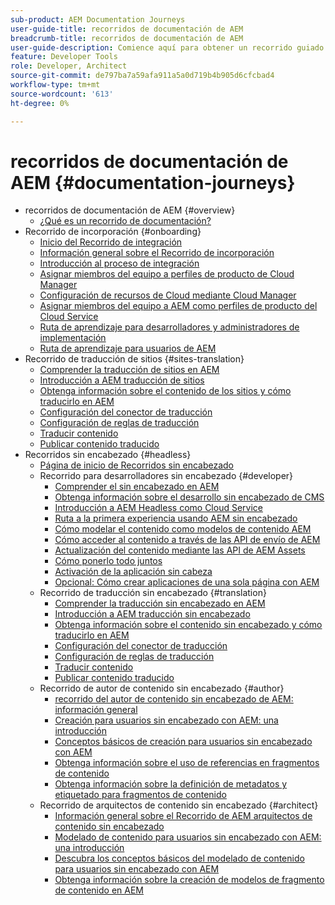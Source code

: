 ```yaml
---
sub-product: AEM Documentation Journeys
user-guide-title: recorridos de documentación de AEM
breadcrumb-title: recorridos de documentación de AEM
user-guide-description: Comience aquí para obtener un recorrido guiado a través de las potentes y flexibles funciones de AEM, sus capacidades y cómo aprovecharlas en su proyecto.
feature: Developer Tools
role: Developer, Architect
source-git-commit: de797ba7a59afa911a5a0d719b4b905d6cfcbad4
workflow-type: tm+mt
source-wordcount: '613'
ht-degree: 0%

---
```



# recorridos de documentación de AEM {#documentation-journeys}

<!--
Please note that all links to other guides need to be absolute references with leading protocol and domain since SCCM does not allow pages to be referenced with relative links in multiple ToCs.
-->

+ recorridos de documentación de AEM {#overview}
   + [¿Qué es un recorrido de documentación?](home.md)
+ Recorrido de incorporación {#onboarding}
   + [Inicio del Recorrido de integración](https://experienceleague.adobe.com/docs/experience-manager-cloud-service/journey-onboarding/home.html)
   + [Información general sobre el Recorrido de incorporación](https://experienceleague.adobe.com/docs/experience-manager-cloud-service/journey-onboarding/onboarding/onboarding-journey-overview.html)
   + [Introducción al proceso de integración](https://experienceleague.adobe.com/docs/experience-manager-cloud-service/journey-onboarding/onboarding/get-started-onboarding-journey.html)
   + [Asignar miembros del equipo a perfiles de producto de Cloud Manager](https://experienceleague.adobe.com/docs/experience-manager-cloud-service/journey-onboarding/onboarding/assign-team-members-cloud-manager.html)
   + [Configuración de recursos de Cloud mediante Cloud Manager](https://experienceleague.adobe.com/docs/experience-manager-cloud-service/journey-onboarding/onboarding/setup-cloud-resources-via-cloud-manager.html)
   + [Asignar miembros del equipo a AEM como perfiles de producto del Cloud Service](https://experienceleague.adobe.com/docs/experience-manager-cloud-service/journey-onboarding/onboarding/assign-team-members-aem-cloud-service.html)
   + [Ruta de aprendizaje para desarrolladores y administradores de implementación](https://experienceleague.adobe.com/docs/experience-manager-cloud-service/journey-onboarding/onboarding/learning-path-developers-deploymentmanagers.html)
   + [Ruta de aprendizaje para usuarios de AEM](https://experienceleague.adobe.com/docs/experience-manager-cloud-service/journey-onboarding/onboarding/learning-path-aem-users.html)
+ Recorrido de traducción de sitios {#sites-translation}
   + [Comprender la traducción de sitios en AEM](https://experienceleague.adobe.com/docs/experience-manager-cloud-service/sites-journey/translation/overview.html)
   + [Introducción a AEM traducción de sitios](https://experienceleague.adobe.com/docs/experience-manager-cloud-service/sites-journey/translation/getting-started.html)
   + [Obtenga información sobre el contenido de los sitios y cómo traducirlo en AEM](https://experienceleague.adobe.com/docs/experience-manager-cloud-service/sites-journey/translation/learn-about.html)
   + [Configuración del conector de traducción](https://experienceleague.adobe.com/docs/experience-manager-cloud-service/sites-journey/translation/configure-connector.html)
   + [Configuración de reglas de traducción](https://experienceleague.adobe.com/docs/experience-manager-cloud-service/sites-journey/translation/translation-rules.html)
   + [Traducir contenido](https://experienceleague.adobe.com/docs/experience-manager-cloud-service/sites-journey/translation/translate-content.html)
   + [Publicar contenido traducido](https://experienceleague.adobe.com/docs/experience-manager-cloud-service/sites-journey/translation/publish-content.html)
+ Recorridos sin encabezado {#headless}
   + [Página de inicio de Recorridos sin encabezado](https://experienceleague.adobe.com/docs/experience-manager-cloud-service/headless-journey/home.html)
   + Recorrido para desarrolladores sin encabezado {#developer}
      + [Comprender el sin encabezado en AEM](https://experienceleague.adobe.com/docs/experience-manager-cloud-service/headless-journey/developer/overview.html)
      + [Obtenga información sobre el desarrollo sin encabezado de CMS](https://experienceleague.adobe.com/docs/experience-manager-cloud-service/headless-journey/developer/learn-about.html)
      + [Introducción a AEM Headless como Cloud Service](https://experienceleague.adobe.com/docs/experience-manager-cloud-service/headless-journey/developer/getting-started.html)
      + [Ruta a la primera experiencia usando AEM sin encabezado](https://experienceleague.adobe.com/docs/experience-manager-cloud-service/headless-journey/developer/path-to-first-experience.html)
      + [Cómo modelar el contenido como modelos de contenido AEM](https://experienceleague.adobe.com/docs/experience-manager-cloud-service/headless-journey/developer/model-your-content.html)
      + [Cómo acceder al contenido a través de las API de envío de AEM](https://experienceleague.adobe.com/docs/experience-manager-cloud-service/headless-journey/developer/access-your-content.html)
      + [Actualización del contenido mediante las API de AEM Assets](https://experienceleague.adobe.com/docs/experience-manager-cloud-service/headless-journey/developer/update-your-content.html)
      + [Cómo ponerlo todo juntos](https://experienceleague.adobe.com/docs/experience-manager-cloud-service/headless-journey/developer/put-it-all-together.html)
      + [Activación de la aplicación sin cabeza](https://experienceleague.adobe.com/docs/experience-manager-cloud-service/headless-journey/developer/go-live.html)
      + [Opcional: Cómo crear aplicaciones de una sola página con AEM](https://experienceleague.adobe.com/docs/experience-manager-cloud-service/headless-journey/developer/create-spa.html)
   + Recorrido de traducción sin encabezado {#translation}
      + [Comprender la traducción sin encabezado en AEM](https://experienceleague.adobe.com/docs/experience-manager-cloud-service/headless-journey/translation/overview.html)
      + [Introducción a AEM traducción sin encabezado](https://experienceleague.adobe.com/docs/experience-manager-cloud-service/headless-journey/translation/getting-started.html)
      + [Obtenga información sobre el contenido sin encabezado y cómo traducirlo en AEM](https://experienceleague.adobe.com/docs/experience-manager-cloud-service/headless-journey/translation/learn-about.html)
      + [Configuración del conector de traducción](https://experienceleague.adobe.com/docs/experience-manager-cloud-service/headless-journey/translation/configure-connector.html)
      + [Configuración de reglas de traducción](https://experienceleague.adobe.com/docs/experience-manager-cloud-service/headless-journey/translation/translation-rules.html)
      + [Traducir contenido](https://experienceleague.adobe.com/docs/experience-manager-cloud-service/headless-journey/translation/translate-content.html)
      + [Publicar contenido traducido](https://experienceleague.adobe.com/docs/experience-manager-cloud-service/headless-journey/translation/publish-content.html)
   + Recorrido de autor de contenido sin encabezado {#author}
      + [recorrido del autor de contenido sin encabezado de AEM: información general](https://experienceleague.adobe.com/docs/experience-manager-cloud-service/headless-journey/author/overview.md)
      + [Creación para usuarios sin encabezado con AEM: una introducción](https://experienceleague.adobe.com/docs/experience-manager-cloud-service/headless-journey/author/introduction.md)
      + [Conceptos básicos de creación para usuarios sin encabezado con AEM](https://experienceleague.adobe.com/docs/experience-manager-cloud-service/headless-journey/author/basics.md)
      + [Obtenga información sobre el uso de referencias en fragmentos de contenido](https://experienceleague.adobe.com/docs/experience-manager-cloud-service/headless-journey/author/references.md)
      + [Obtenga información sobre la definición de metadatos y etiquetado para fragmentos de contenido](https://experienceleague.adobe.com/docs/experience-manager-cloud-service/headless-journey/author/metadata-tagging.md)
   + Recorrido de arquitectos de contenido sin encabezado {#architect}
      + [Información general sobre el Recorrido de AEM arquitectos de contenido sin encabezado](https://experienceleague.adobe.com/docs/experience-manager-cloud-service/headless-journey/architect/overview.md)
      + [Modelado de contenido para usuarios sin encabezado con AEM: una introducción](https://experienceleague.adobe.com/docs/experience-manager-cloud-service/headless-journey/architect/introduction.md)
      + [Descubra los conceptos básicos del modelado de contenido para usuarios sin encabezado con AEM](https://experienceleague.adobe.com/docs/experience-manager-cloud-service/headless-journey/architect/basics.md)
      + [Obtenga información sobre la creación de modelos de fragmento de contenido en AEM](https://experienceleague.adobe.com/docs/experience-manager-cloud-service/headless-journey/architect/model-structure.md)
